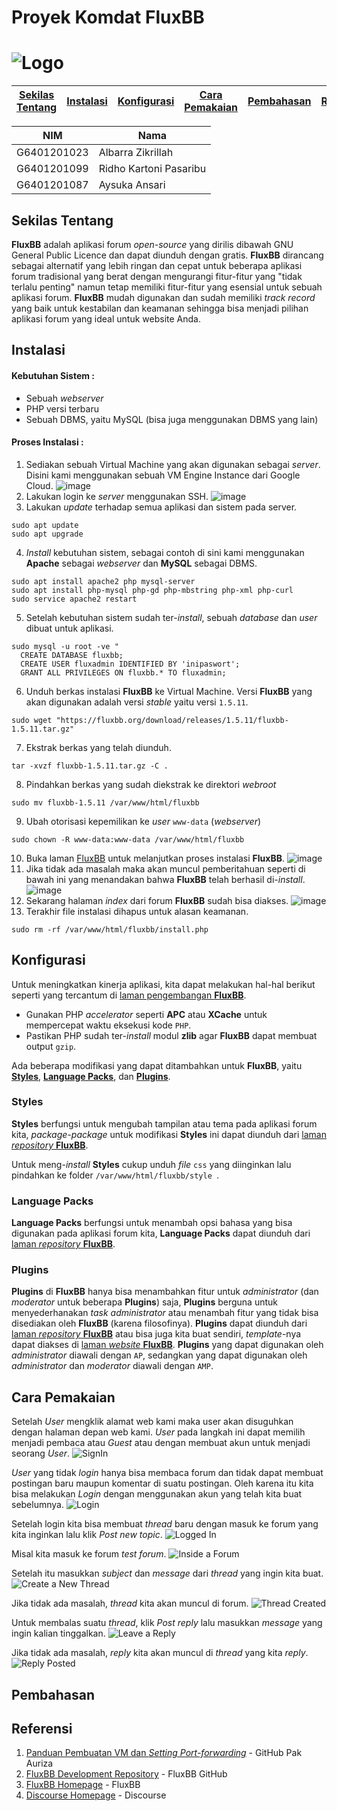 # Proyek Komdat FluxBB

# ![Logo](http://fluxbb.org/files/images/logo_large.png)

| [Sekilas Tentang](#sekilas-tentang) | [Instalasi](#instalasi) | [Konfigurasi](#konfigurasi) | [Cara Pemakaian](#cara-pemakaian) | [Pembahasan](#pembahasan) | [Referensi](#referensi) |
| :---------------------------------: | :---------------------: | :-------------------------: | :-------------------------------: | :-----------------------: | :---------------------: |

| NIM         | Nama                   |
| ----------- | ---------------------- |
| G6401201023 | Albarra Zikrillah      |
| G6401201099 | Ridho Kartoni Pasaribu |
| G6401201087 | Aysuka Ansari          |

## Sekilas Tentang

**FluxBB** adalah aplikasi forum _open-source_ yang dirilis dibawah GNU General Public Licence dan dapat diunduh dengan gratis. **FluxBB** dirancang sebagai alternatif yang lebih ringan dan cepat untuk beberapa aplikasi forum tradisional yang berat dengan mengurangi fitur-fitur yang "tidak terlalu penting" namun tetap memiliki fitur-fitur yang esensial untuk sebuah aplikasi forum. **FluxBB** mudah digunakan dan sudah memiliki _track record_ yang baik untuk kestabilan dan keamanan sehingga bisa menjadi pilihan aplikasi forum yang ideal untuk website Anda.

## Instalasi

#### Kebutuhan Sistem :

- Sebuah _webserver_
- PHP versi terbaru
- Sebuah DBMS, yaitu MySQL (bisa juga menggunakan DBMS yang lain)

#### Proses Instalasi :

1. Sediakan sebuah Virtual Machine yang akan digunakan sebagai _server_. Disini kami menggunakan sebuah VM Engine Instance dari Google Cloud.
   ![image](https://user-images.githubusercontent.com/99653989/196697873-ff9dea01-5ca5-42a9-92a3-d8256b265251.png)
2. Lakukan login ke _server_ menggunakan SSH.
   ![image](https://user-images.githubusercontent.com/99653989/196698169-6009ff6b-2cd9-4946-8e0a-8853f2aaeb8a.png)
3. Lakukan _update_ terhadap semua aplikasi dan sistem pada server.

```
sudo apt update
sudo apt upgrade
```

4. _Install_ kebutuhan sistem, sebagai contoh di sini kami menggunakan **Apache** sebagai _webserver_ dan **MySQL** sebagai DBMS.

```
sudo apt install apache2 php mysql-server
sudo apt install php-mysql php-gd php-mbstring php-xml php-curl
sudo service apache2 restart
```

5. Setelah kebutuhan sistem sudah ter-_install_, sebuah _database_ dan _user_ dibuat untuk aplikasi.

```
sudo mysql -u root -ve "
  CREATE DATABASE fluxbb;
  CREATE USER fluxadmin IDENTIFIED BY 'inipaswort';
  GRANT ALL PRIVILEGES ON fluxbb.* TO fluxadmin;
```

6. Unduh berkas instalasi **FluxBB** ke Virtual Machine. Versi **FluxBB** yang akan digunakan adalah versi _stable_ yaitu versi `1.5.11`.

```
sudo wget "https://fluxbb.org/download/releases/1.5.11/fluxbb-1.5.11.tar.gz"
```

7. Ekstrak berkas yang telah diunduh.

```
tar -xvzf fluxbb-1.5.11.tar.gz -C .
```

8. Pindahkan berkas yang sudah diekstrak ke direktori _webroot_

```
sudo mv fluxbb-1.5.11 /var/www/html/fluxbb
```

9. Ubah otorisasi kepemilikan ke _user_ `www-data` (_webserver_)

```
sudo chown -R www-data:www-data /var/www/html/fluxbb
```

10. Buka laman [FluxBB](http://34.128.79.83 "FluxBB") untuk melanjutkan proses instalasi **FluxBB**.
    ![image](https://user-images.githubusercontent.com/99653989/196703305-1aae9dfc-7645-4fea-aa3f-aa5aa2732708.png)
11. Jika tidak ada masalah maka akan muncul pemberitahuan seperti di bawah ini yang menandakan bahwa **FluxBB** telah berhasil di-_install_.
    ![image](https://user-images.githubusercontent.com/99653989/196703781-907a2e1b-c3df-463c-8ba2-6aec23346785.png)
12. Sekarang halaman _index_ dari forum **FluxBB** sudah bisa diakses.
    ![image](https://user-images.githubusercontent.com/99653989/196704056-14f939a7-0d4b-4a62-9eb1-d4673908fc52.png)
13. Terakhir file instalasi dihapus untuk alasan keamanan.

```
sudo rm -rf /var/www/html/fluxbb/install.php
```

## Konfigurasi

Untuk meningkatkan kinerja aplikasi, kita dapat melakukan hal-hal berikut seperti yang tercantum di [laman pengembangan **FluxBB**](https://github.com/fluxbb/fluxbb#recommendations).

- Gunakan PHP _accelerator_ seperti **APC** atau **XCache** untuk mempercepat waktu eksekusi kode `PHP`.
- Pastikan PHP sudah ter-_install_ modul **zlib** agar **FluxBB** dapat membuat output `gzip`.

Ada beberapa modifikasi yang dapat ditambahkan untuk **FluxBB**, yaitu [**Styles**](#styles), [**Language Packs**](#language-packs), dan [**Plugins**](#plugins).

### Styles

**Styles** berfungsi untuk mengubah tampilan atau tema pada aplikasi forum kita, _package-package_ untuk modifikasi **Styles** ini dapat diunduh dari [laman _repository_ **FluxBB**](http://fluxbb.org/resources/styles/).

Untuk meng-_install_ **Styles** cukup unduh _file_ `css` yang diinginkan lalu pindahkan ke folder `/var/www/html/fluxbb/style `.

### Language Packs

**Language Packs** berfungsi untuk menambah opsi bahasa yang bisa digunakan pada aplikasi forum kita, **Language Packs** dapat diunduh dari [laman _repository_ **FluxBB**](http://fluxbb.org/resources/translations/).

### Plugins

**Plugins** di **FluxBB** hanya bisa menambahkan fitur untuk _administrator_ (dan _moderator_ untuk beberapa **Plugins**) saja, **Plugins** berguna untuk menyederhanakan _task administrator_ atau menambah fitur yang tidak bisa disediakan oleh **FluxBB** (karena filosofinya). **Plugins** dapat diunduh dari [laman _repository_ **FluxBB**](https://github.com/fluxbb/plugins) atau bisa juga kita buat sendiri, _template_-nya dapat diakses di [laman _website_ **FluxBB**](https://fluxbb.org/docs/v1.5/plugins). **Plugins** yang dapat digunakan oleh _administrator_ diawali dengan `AP`, sedangkan yang dapat digunakan oleh _administrator_ dan _moderator_ diawali dengan `AMP`.

## Cara Pemakaian

Setelah _User_ mengklik alamat web kami maka user akan disuguhkan dengan halaman depan web kami. _User_ pada langkah ini dapat memilih menjadi pembaca atau _Guest_ atau dengan membuat akun untuk menjadi seorang _User_.
![SignIn](screenshots/screenshots-register.png)

_User_ yang tidak _login_ hanya bisa membaca forum dan tidak dapat membuat postingan baru maupun komentar di suatu postingan. Oleh karena itu kita bisa melakukan _Login_ dengan menggunakan akun yang telah kita buat sebelumnya.
![Login](screenshots/screenshots-login.png)

Setelah login kita bisa membuat _thread_ baru dengan masuk ke forum yang kita inginkan lalu klik _Post new topic_.
![Logged In](screenshots/screenshots-loggedin.png)

Misal kita masuk ke forum _test forum_.
![Inside a Forum](screenshots/screenshots-forum.png)

Setelah itu masukkan _subject_ dan _message_ dari _thread_ yang ingin kita buat.
![Create a New Thread](screenshots/screenshots-newPost.png)

Jika tidak ada masalah, _thread_ kita akan muncul di forum.
![Thread Created](screenshots/screenshots-newThread.png)

Untuk membalas suatu _thread_, klik _Post reply_ lalu masukkan _message_ yang ingin kalian tinggalkan.
![Leave a Reply](screenshots/screenshots-replyAttempt.png)

Jika tidak ada masalah, _reply_ kita akan muncul di _thread_ yang kita _reply_.
![Reply Posted](screenshots/screenshots-successfulReply.png)

## Pembahasan

## Referensi
1. [Panduan Pembuatan VM dan *Setting Port-forwarding*](https://github.com/auriza/komdat-lab/blob/master/p01.md) - GitHub Pak Auriza
2. [FluxBB Development Repository](https://github.com/fluxbb/fluxbb) - FluxBB GitHub
3. [FluxBB Homepage](https://fluxbb.org/) - FluxBB
4. [Discourse Homepage](https://www.discourse.org/) - Discourse
